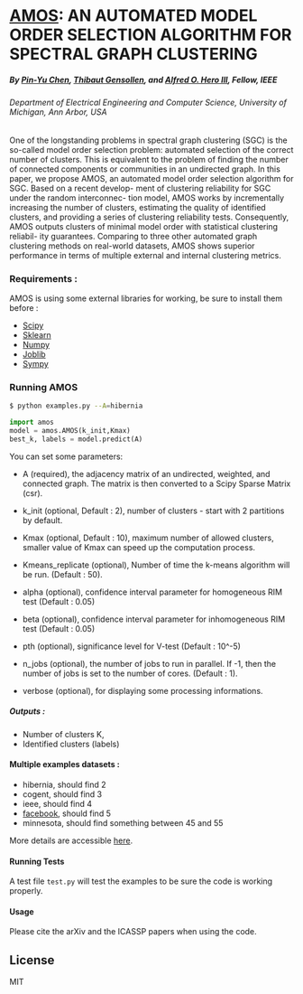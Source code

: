 # [AMOS](http://arxiv.org/abs/1604.03159): AN AUTOMATED MODEL ORDER SELECTION ALGORITHM FOR SPECTRAL GRAPH CLUSTERING

##### By [Pin-Yu Chen](mailto:pinyu@umich.edu), [Thibaut Gensollen](mailto:thibaut.gensollen@ens-cachan.fr), and [Alfred O. Hero III](mailto:hero@umich.edu), Fellow, IEEE
###### Department of Electrical Engineering and Computer Science, University of Michigan, Ann Arbor, USA

One of the longstanding problems in spectral graph clustering (SGC) is the so-called model order selection problem: automated selection of the correct number of clusters. This is equivalent to the problem of finding the number of connected components or communities in an undirected graph. In this paper, we propose AMOS, an automated model order selection algorithm for SGC. Based on a recent develop- ment of clustering reliability for SGC under the random interconnec- tion model, AMOS works by incrementally increasing the number of clusters, estimating the quality of identified clusters, and providing a series of clustering reliability tests. Consequently, AMOS outputs clusters of minimal model order with statistical clustering reliabil- ity guarantees. Comparing to three other automated graph clustering methods on real-world datasets, AMOS shows superior performance in terms of multiple external and internal clustering metrics.

### Requirements :

AMOS is using some external libraries for working, be sure to install them before :

- [Scipy](https://www.scipy.org/)
- [Sklearn](http://scikit-learn.org/)
- [Numpy](http://www.numpy.org/)
- [Joblib](https://pythonhosted.org/joblib/)
- [Sympy](http://www.sympy.org/fr/index.html)

### Running AMOS

```sh
$ python examples.py --A=hibernia
```

```python
import amos
model = amos.AMOS(k_init,Kmax)
best_k, labels = model.predict(A)
```

You can set some parameters:
- A (required), the adjacency matrix of an undirected, weighted, and connected graph. The matrix is then converted to a Scipy Sparse Matrix (csr).
- k_init (optional, Default : 2), number of clusters - start with 2 partitions by default.
- Kmax (optional, Default : 10), maximum number of allowed clusters, smaller value of Kmax can speed up the computation process.
- Kmeans_replicate (optional), Number of time the k-means algorithm will be run. (Default : 50).

- alpha (optional), confidence interval parameter for homogeneous RIM test (Default : 0.05)
- beta (optional), confidence interval parameter for inhomogeneous RIM test (Default : 0.05)
- pth (optional), significance level for V-test (Default : 10^-5)

- n_jobs (optional), the number of jobs to run in parallel. If -1, then the number of jobs is set to the number of cores. (Default : 1).
- verbose (optional), for displaying some processing informations.

##### Outputs :

- Number of clusters K,
- Identified clusters (labels)


#### Multiple examples datasets :

- hibernia, should find 2
- cogent, should find 3
- ieee, should find 4
- [facebook](https://snap.stanford.edu/data/egonets-Facebook.html), should find 5
- minnesota, should find something between 45 and 55

More details are accessible [here](http://arxiv.org/abs/1604.03159).

#### Running Tests

A test file `test.py` will test the examples to be sure the code is working properly.


#### Usage

Please cite the arXiv and the ICASSP papers when using the code.

License
----

MIT
